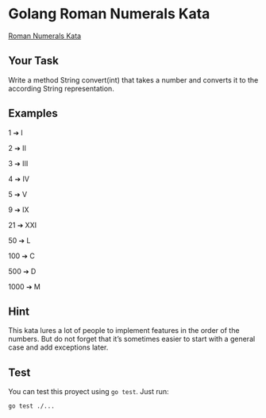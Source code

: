 # Golang Roman Numerals Kata

[Roman Numerals Kata](https://kata-log.rocks/roman-numerals-kata)

## Your Task

Write a method String convert(int) that takes a number and converts it to the according String representation.

## Examples

1 ➔ I

2 ➔ II

3 ➔ III

4 ➔ IV

5 ➔ V

9 ➔ IX

21 ➔ XXI

50 ➔ L

100 ➔ C

500 ➔ D

1000 ➔ M

## Hint

This kata lures a lot of people to implement features in the order of the numbers. But do not forget that it’s sometimes easier to start with a general case and add exceptions later.

## Test

You can test this proyect using `go test`. Just run:

```bash
go test ./...
```
